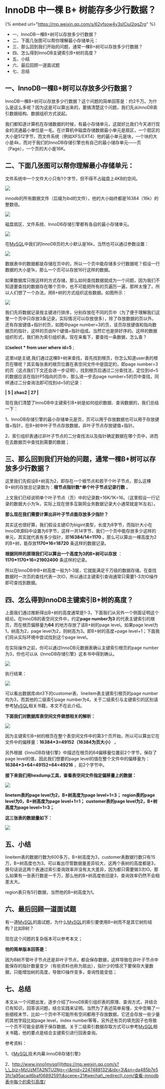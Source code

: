 # InnoDB 中一棵 B+ 树能存多少行数据？

{% embed url="https://mp.weixin.qq.com/s/62yfsow4v3sICiuI2qgZrg" %}



* 一、InnoDB一棵B+树可以存放多少行数据？
* 二、下面几张图可以帮你理解最小存储单元：
* 三、那么回到我们开始的问题，通常一棵B+树可以存放多少行数据？
* 四、怎么得到InnoDB主键索引B+树的高度？
* 五、小结
* 六、最后回顾一道面试题
* 七、总结

## 一、InnoDB一棵B+树可以存放多少行数据？

InnoDB一棵B+树可以存放多少行数据？这个问题的简单回答是：约2千万。为什么是这么多呢？因为这是可以算出来的，要搞清楚这个问题，我们先从InnoDB索引数据结构、数据组织方式说起。

我们都知道计算机在存储数据的时候，有最小存储单元，这就好比我们今天进行现金的流通最小单位是一毛。在计算机中磁盘存储数据最小单元是扇区，一个扇区的大小是512字节，而文件系统（例如XFS/EXT4）他的最小单元是块，一个块的大小是4k，而对于我们的InnoDB存储引擎也有自己的最小储存单元——页（Page），一个页的大小是16K。

## 二、下面几张图可以帮你理解最小存储单元：

文件系统中一个文件大小只有1个字节，但不得不占磁盘上4KB的空间。

[![](https://mmbiz.qpic.cn/mmbiz\_jpg/JdLkEI9sZffPFibLEVmDs8ibkuNT3ibf5DwlibM4t2fTkRcfllMibc4psvpszxUZdu7dEhYa5ia2qiazibEKqb0ic3WhLwg/640?wx\_fmt=jpeg\&tp=webp\&wxfrom=5\&wx\_lazy=1\&wx\_co=1)](https://mp.weixin.qq.com/s?\_\_biz=MzUzMTA2NTU2Ng==\&mid=2247487551\&idx=1\&sn=18f64ba49f3f0f9d8be9d1fdef8857d9\&scene=21#wechat\_redirect)

innodb的所有数据文件（后缀为ibd的文件），他的大小始终都是16384（16k）的整数倍。

[![](https://mmbiz.qpic.cn/mmbiz\_jpg/JdLkEI9sZffPFibLEVmDs8ibkuNT3ibf5DwxSW7QKvD2gQ8OtZUdJ99bXLPT04th2AheNSQ80LIzPiapCGSVc1zibcA/640?wx\_fmt=jpeg\&tp=webp\&wxfrom=5\&wx\_lazy=1\&wx\_co=1)](https://mp.weixin.qq.com/s?\_\_biz=MzUzMTA2NTU2Ng==\&mid=2247487551\&idx=1\&sn=18f64ba49f3f0f9d8be9d1fdef8857d9\&scene=21#wechat\_redirect)

磁盘扇区、文件系统、InnoDB存储引擎都有各自的最小存储单元。

[![](https://mmbiz.qpic.cn/mmbiz\_png/JdLkEI9sZffPFibLEVmDs8ibkuNT3ibf5DwlldTfrHIxCuxJfRgHpsnecoagqJkyMicCPRzChSrAvNV9cWichOsuJqQ/640?wx\_fmt=png\&tp=webp\&wxfrom=5\&wx\_lazy=1\&wx\_co=1)](https://mp.weixin.qq.com/s?\_\_biz=MzUzMTA2NTU2Ng==\&mid=2247487551\&idx=1\&sn=18f64ba49f3f0f9d8be9d1fdef8857d9\&scene=21#wechat\_redirect)

在[MySQL](https://mp.weixin.qq.com/s?\_\_biz=MzUzMTA2NTU2Ng==\&mid=2247488132\&idx=3\&sn=da485b7e53fc1a95acad6baf06892591\&scene=21#wechat\_redirect)中我们的InnoDB页的大小默认是16k，当然也可以通过参数设置：

[![](https://firebasestorage.googleapis.com/v0/b/gitbook-x-prod.appspot.com/o/spaces%2F-M5LMBM-KNwLIye8nLEI%2Fuploads%2FZUkAqfhWq61svkThpdru%2Ffile.gif?alt=media)](https://mp.weixin.qq.com/s?\_\_biz=MzUzMTA2NTU2Ng==\&mid=2247487551\&idx=1\&sn=18f64ba49f3f0f9d8be9d1fdef8857d9\&scene=21#wechat\_redirect)

数据表中的数据都是存储在页中的，所以一个页中能存储多少行数据呢？假设一行数据的大小是1k，那么一个页可以存放16行这样的数据。

如果数据库只按这样的方式存储，那么如何查找数据就成为一个问题，因为我们不知道要查找的数据存在哪个页中，也不可能把所有的页遍历一遍，那样太慢了。所以人们想了一个办法，用B+树的方式组织这些数据。如图所示：

[![](https://mmbiz.qpic.cn/mmbiz\_png/JdLkEI9sZffPFibLEVmDs8ibkuNT3ibf5Dw3oNuYHseXk3YVpw5QGOtMicy6WDG3w9ZDHO4RCcr135EvYicWqh2NrpQ/640?wx\_fmt=png\&tp=webp\&wxfrom=5\&wx\_lazy=1\&wx\_co=1)](https://mp.weixin.qq.com/s?\_\_biz=MzUzMTA2NTU2Ng==\&mid=2247487551\&idx=1\&sn=18f64ba49f3f0f9d8be9d1fdef8857d9\&scene=21#wechat\_redirect)

我们先将数据记录按主键进行排序，分别存放在不同的页中（为了便于理解我们这里一个页中只存放3条记录，实际情况可以存放很多），除了存放数据的页以外，还有存放键值+指针的页，如图中page number=3的页，该页存放键值和指向数据页的指针，这样的页由N个键值+指针组成。当然它也是排好序的。这样的数据组织形式，我们称为索引组织表。现在来看下，要查找一条数据，怎么查？

如**select \* from user where id=5** ;

这里id是主键,我们通过这棵B+树来查找，首先找到根页，你怎么知道user表的根页在哪呢？其实每张表的根页位置在表空间文件中是固定的，即page number=3的页（这点我们下文还会进一步证明），找到根页后通过二分查找法，定位到id=5的数据应该在指针P5指向的页中，那么进一步去page number=5的页中查找，同样通过二分查询法即可找到id=5的记录：

**| 5 | zhao2 | 27 |**

现在我们清楚了InnoDB中主键索引B+树是如何组织数据、查询数据的，我们总结一下：

1、InnoDB存储引擎的最小存储单元是页，页可以用于存放数据也可以用于存放键值+指针，在B+树中叶子节点存放数据，非叶子节点存放键值+指针。

2、索引组织表通过非叶子节点的二分查找法以及指针确定数据在哪个页中，进而在去数据页中查找到需要的数据；

## 三、那么回到我们开始的问题，通常一棵B+树可以存放多少行数据？

这里我们先假设B+树高为2，即存在一个根节点和若干个叶子节点，那么这棵B+树的存放总记录数为：**根节点指针数\*单个叶子节点记录行数** 。

上文我们已经说明单个叶子节点（页）中的记录数=16K/1K=16。（这里假设一行记录的数据大小为1k，实际上现在很多互联网业务数据记录大小通常就是1K左右）。

**那么现在我们需要计算出非叶子节点能存放多少指针？**

其实这也很好算，我们假设主键ID为bigint类型，长度为8字节，而指针大小在InnoDB源码中设置为6字节，这样一共14字节，我们一个页中能存放多少这样的单元，其实就代表有多少指针，即**16384/14=1170** 。那么可以算出一棵高度为2的B+树，能存放**1170\*16=18720** 条这样的数据记录。

**根据同样的原理我们可以算出一个高度为3的B+树可以存放** ：**1170\*1170\*16=21902400** 条这样的记录。

所以在InnoDB中B+树高度一般为1-3层，它就能满足千万级的数据存储。在查找数据时一次页的查找代表一次IO，所以通过主键索引查询通常只需要1-3次IO操作即可查找到数据。

## 四、怎么得到InnoDB主键索引B+树的高度？

上面我们通过推断得出B+树的高度通常是1-3，下面我们从另外一个侧面证明这个结论。在InnoDB的表空间文件中，约定**page number为3** 的代表主键索引的根页，而在根页偏移量为**64** 的地方存放了该B+树的page level。如果page level为1，树高为2，page level为2，则树高为3。即B+树的高度=page level+1；下面我们将从实际环境中尝试找到这个page level。

在实际操作之前，你可以通过InnoDB元数据表确认主键索引根页的page number为3，你也可以从《InnoDB存储引擎》这本书中得到确认。

[![](https://mmbiz.qpic.cn/mmbiz\_png/JdLkEI9sZffPFibLEVmDs8ibkuNT3ibf5Dw9mUzG6W7AnrmgKhSTSOk90uGcR6ibqLkNAJsziaiaLhiaQEBdXUpvYmYBQ/640?wx\_fmt=png\&tp=webp\&wxfrom=5\&wx\_lazy=1\&wx\_co=1)](https://mp.weixin.qq.com/s?\_\_biz=MzUzMTA2NTU2Ng==\&mid=2247487551\&idx=1\&sn=18f64ba49f3f0f9d8be9d1fdef8857d9\&scene=21#wechat\_redirect)

执行结果：

[![](https://mmbiz.qpic.cn/mmbiz\_jpg/JdLkEI9sZffPFibLEVmDs8ibkuNT3ibf5DwZUYQQtMs9VrCP9xRmN9N6yvqia7neyDeRggDYLI5wbicP6ibMFqOm0A2g/640?wx\_fmt=jpeg\&tp=webp\&wxfrom=5\&wx\_lazy=1\&wx\_co=1)](https://mp.weixin.qq.com/s?\_\_biz=MzUzMTA2NTU2Ng==\&mid=2247487551\&idx=1\&sn=18f64ba49f3f0f9d8be9d1fdef8857d9\&scene=21#wechat\_redirect)

可以看出数据库dbt3下的customer表、lineitem表主键索引根页的page number均为3，而其他的二级索引page number为4。关于二级索引与主键索引的区别请参考[MySQL](https://mp.weixin.qq.com/s?\_\_biz=MzUzMTA2NTU2Ng==\&mid=2247488132\&idx=3\&sn=da485b7e53fc1a95acad6baf06892591\&scene=21#wechat\_redirect)相关书籍，本文不在此介绍。

**下面我们对数据库表空间文件做想相关的解析：**

[![](https://mmbiz.qpic.cn/mmbiz\_jpg/JdLkEI9sZffPFibLEVmDs8ibkuNT3ibf5Dw6zicqrzbYw34lF5stXrlTltMFKCBzLBONLRPjbhY9keWfB2gE2SDJsA/640?wx\_fmt=jpeg\&tp=webp\&wxfrom=5\&wx\_lazy=1\&wx\_co=1)](https://mp.weixin.qq.com/s?\_\_biz=MzUzMTA2NTU2Ng==\&mid=2247487551\&idx=1\&sn=18f64ba49f3f0f9d8be9d1fdef8857d9\&scene=21#wechat\_redirect)

因为主键索引B+树的根页在整个表空间文件中的第3个页开始，所以可以算出它在文件中的偏移量：**16384\*3=49152（16384为页大小）** 。

另外根据《InnoDB存储引擎》中描述在根页的64偏移量位置前2个字节，保存了page level的值，因此我们想要的page level的值在整个文件中的偏移量为：**16384\*3+64=49152+64=49216** ，前2个字节中。

**接下来我们用hexdump工具，查看表空间文件指定偏移量上的数据：**

[![](https://mmbiz.qpic.cn/mmbiz\_jpg/JdLkEI9sZffPFibLEVmDs8ibkuNT3ibf5Dw5RLUuzk2Uft9LzYG7q7vblUwPFRlib5LqVUYuTzJHmNeqq5MpTvgNEw/640?wx\_fmt=jpeg\&tp=webp\&wxfrom=5\&wx\_lazy=1\&wx\_co=1)](https://mp.weixin.qq.com/s?\_\_biz=MzUzMTA2NTU2Ng==\&mid=2247487551\&idx=1\&sn=18f64ba49f3f0f9d8be9d1fdef8857d9\&scene=21#wechat\_redirect)

**linetem表的page level为2，B+树高度为page level+1=3；** **region表的page level为0，B+树高度为page level+1=1；** **customer表的page level为2，B+树高度为page level+1=3；**

**这三张表的数据量如下：**

[![](https://mmbiz.qpic.cn/mmbiz\_jpg/JdLkEI9sZffPFibLEVmDs8ibkuNT3ibf5DwLeWqwpGWvxZaRIFJVFt4wJGOFqXKicogf09CmCgpIlFo7M1diaSpdJkQ/640?wx\_fmt=jpeg\&tp=webp\&wxfrom=5\&wx\_lazy=1\&wx\_co=1)](https://mp.weixin.qq.com/s?\_\_biz=MzUzMTA2NTU2Ng==\&mid=2247487551\&idx=1\&sn=18f64ba49f3f0f9d8be9d1fdef8857d9\&scene=21#wechat\_redirect)

## 五、小结

lineitem表的数据行数为600多万，B+树高度为3，customer表数据行数只有15万，B+树高度也为3。可以看出尽管数据量差异较大，这两个表树的高度都是3，换句话说这两个表通过索引查询效率并没有太大差异，因为都只需要做3次IO。那么如果有一张表行数是一千万，那么他的B+树高度依旧是3，查询效率仍然不会相差太大。

region表只有5行数据，当然他的B+树高度为1。

## 六、最后回顾一道面试题

有一道[MySQL](https://mp.weixin.qq.com/s?\_\_biz=MzUzMTA2NTU2Ng==\&mid=2247488132\&idx=3\&sn=da485b7e53fc1a95acad6baf06892591\&scene=21#wechat\_redirect)的面试题，为什么[MySQL](https://mp.weixin.qq.com/s?\_\_biz=MzUzMTA2NTU2Ng==\&mid=2247488132\&idx=3\&sn=da485b7e53fc1a95acad6baf06892591\&scene=21#wechat\_redirect)的索引要使用B+树而不是其它树形结构？比如B树？

现在这个问题的复杂版本可以参考本文；

**他的简单版本回答是：**

因为B树不管叶子节点还是非叶子节点，都会保存数据，这样导致在非叶子节点中能保存的指针数量变少（有些资料也称为扇出），指针少的情况下要保存大量数据，只能增加树的高度，导致IO操作变多，查询性能变低；

## 七、总结

本文从一个问题出发，逐步介绍了InnoDB索引组织表的原理、查询方式，并结合已有知识，回答该问题，结合实践来证明。当然为了表述简单易懂，文中忽略了一些细枝末节，比如一个页中不可能所有空间都用于存放数据，它还会存放一些少量的其他字段比如page level，index number等等，另外还有页的填充因子也导致一个页不可能全部用于保存数据。关于二级索引数据存取方式可以参考[MySQL](https://mp.weixin.qq.com/s?\_\_biz=MzUzMTA2NTU2Ng==\&mid=2247488132\&idx=3\&sn=da485b7e53fc1a95acad6baf06892591\&scene=21#wechat\_redirect)相关书籍，他的要点是结合主键索引进行回表查询。

参考资料：

1、《[MySQL](https://mp.weixin.qq.com/s?\_\_biz=MzUzMTA2NTU2Ng==\&mid=2247488132\&idx=3\&sn=da485b7e53fc1a95acad6baf06892591\&scene=21#wechat\_redirect)技术内幕:InnoDB存储引擎》

2、http://www.inno[mysql](https://mp.weixin.qq.com/s?\_\_biz=MzUzMTA2NTU2Ng==\&mid=2247488132\&idx=3\&sn=da485b7e53fc1a95acad6baf06892591\&scene=21#wechat\_redirect).com/查看-innodb表中每个的索引高度/
